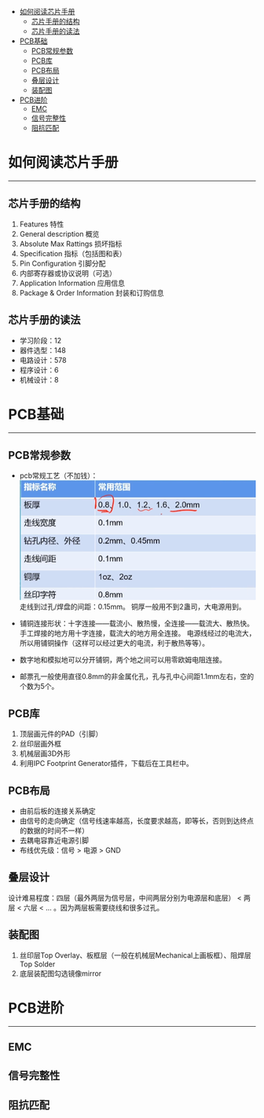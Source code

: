 
<!-- @import "[TOC]" {cmd="toc" depthFrom=1 depthTo=6 orderedList=false} -->

<!-- code_chunk_output -->

- [如何阅读芯片手册](#如何阅读芯片手册)
  - [芯片手册的结构](#芯片手册的结构)
  - [芯片手册的读法](#芯片手册的读法)
- [PCB基础](#pcb基础)
  - [PCB常规参数](#pcb常规参数)
  - [PCB库](#pcb库)
  - [PCB布局](#pcb布局)
  - [叠层设计](#叠层设计)
  - [装配图](#装配图)
- [PCB进阶](#pcb进阶)
  - [EMC](#emc)
  - [信号完整性](#信号完整性)
  - [阻抗匹配](#阻抗匹配)

<!-- /code_chunk_output -->

# 如何阅读芯片手册
----

## 芯片手册的结构
1. Features 特性
2. General description 概览
3. Absolute Max Rattings 损坏指标
4. Specification 指标（包括图和表）
5. Pin Configuration 引脚分配
6. 内部寄存器或协议说明（可选）
7. Application Information 应用信息
8. Package & Order Information 封装和订购信息

## 芯片手册的读法
- 学习阶段：12
- 器件选型：148
- 电路设计：578
- 程序设计：6
- 机械设计：8



# PCB基础
----

## PCB常规参数
- pcb常规工艺（不加钱）：
![pcb常规工艺](./pic/pcb%E5%B8%B8%E8%A7%84%E5%B7%A5%E8%89%BA.png)
走线到过孔/焊盘的间距：0.15mm。
铜厚一般用不到2蛊司，大电源用到。

- 铺铜连接形状：十字连接——载流小、散热慢，全连接——载流大、散热快。手工焊接的地方用十字连接，载流大的地方用全连接。
电源线经过的电流大，所以用铺铜操作（这样可以经过更大的电流，利于散热等等）。

- 数字地和模拟地可以分开铺铜，两个地之间可以用零欧姆电阻连接。

- 邮票孔一般使用直径0.8mm的非金属化孔，孔与孔中心间距1.1mm左右，空的个数为5个。

## PCB库
1. 顶层画元件的PAD（引脚）
2. 丝印层画外框
3. 机械层画3D外形
4. 利用IPC Footprint Generator插件，下载后在工具栏中。

## PCB布局
- 由前后板的连接关系确定
- 由信号的走向确定（信号线速率越高，长度要求越高，即等长，否则到达终点的数据的时间不一样）
- 去耦电容靠近电源引脚
- 布线优先级：信号 > 电源 > GND

## 叠层设计
设计难易程度：四层（最外两层为信号层，中间两层分别为电源层和底层） < 两层 < 六层 < ... 。因为两层板需要绕线和很多过孔。

## 装配图
1. 丝印层Top Overlay、板框层（一般在机械层Mechanical上画板框）、阻焊层Top Solder
2. 底层装配图勾选镜像mirror

# PCB进阶
----

## EMC

## 信号完整性

## 阻抗匹配